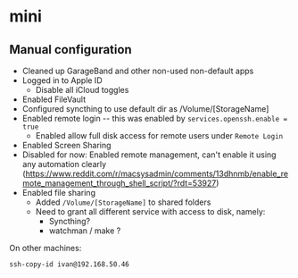 # mini

## Manual configuration

* Cleaned up GarageBand and other non-used non-default apps
* Logged in to Apple ID
  * Disable all iCloud toggles
* Enabled FileVault
* Configured syncthing to use default dir as /Volume/[StorageName]
* Enabled remote login -- this was enabled by `services.openssh.enable = true`
  * Enabled allow full disk access for remote users under `Remote Login`
* Enabled Screen Sharing
* Disabled for now: Enabled remote management, can't enable it using any automation clearly
  (https://www.reddit.com/r/macsysadmin/comments/13dhnmb/enable_remote_management_through_shell_script/?rdt=53927)
* Enabled file sharing
  * Added `/Volume/[StorageName]` to shared folders
  * Need to grant all different service with access to disk, namely:
    * Syncthing?
    * watchman / make ?

On other machines:

```console
ssh-copy-id ivan@192.168.50.46
```
